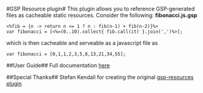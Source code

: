 #GSP Resource plugin#
This plugin allows you to reference GSP-generated files as cacheable static resources. Consider the following:
**fibonacci.js.gsp**
<pre><code>&lt;%fib = {n -&gt; return n &lt;= 1 ? n : fib(n-1) + fib(n-2)}%&gt;
var fibonacci = [&lt;%=(0..10).collect{ fib.call(it) }.join(',')%&gt;];</code></pre>
which is then cacheable and serveable as a javascript file as
<pre><code>var fibonacci = [0,1,1,2,3,5,8,13,21,34,55];</code></pre>

##User Guide##
Full documentation <a href="http://mckenfra.github.com/gsp-resources/guide/single.html">here</a>

##Special Thanks##
Stefan Kendall for creating the original <a href="https://github.com/stefankendall/gsp-resources">gsp-resources plugin</a>
